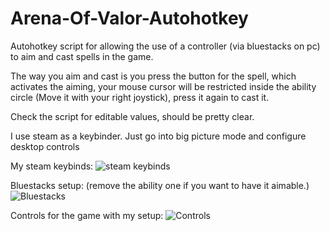 # Arena-Of-Valor-Autohotkey

Autohotkey script for allowing the use of a controller (via bluestacks on pc) to aim and cast spells in the game.

The way you aim and cast is you press the button for the spell, which activates the aiming, your mouse cursor will be restricted inside the ability circle (Move it with your right joystick), press it again to cast it.

Check the script for editable values, should be pretty clear.

I use steam as a keybinder.
Just go into big picture mode and configure desktop controls

My steam keybinds:
![steam keybinds](https://i.imgur.com/mdPpovN.jpg)


Bluestacks setup:
(remove the ability one if you want to have it aimable.)
![Bluestacks](https://i.imgur.com/B8Tl0A6.jpg)


Controls for the game with my setup:
![Controls](https://i.imgur.com/jEqGAqR.jpg)
